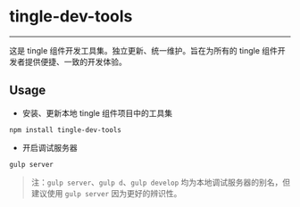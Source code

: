 # tingle-dev-tools

---

这是 tingle 组件开发工具集。独立更新、统一维护。旨在为所有的 tingle 组件开发者提供便捷、一致的开发体验。


## Usage

- 安装、更新本地 tingle 组件项目中的工具集

```
npm install tingle-dev-tools
```

- 开启调试服务器

```
gulp server
```

> 注：`gulp server`、`gulp d`、`gulp develop` 均为本地调试服务器的别名，但建议使用 `gulp server` 因为更好的辨识性。